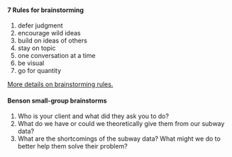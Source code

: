 #### 7 Rules for brainstorming

1. defer judgment
2. encourage wild ideas
3. build on ideas of others
4. stay on topic
5. one conversation at a time
6. be visual
7. go for quantity

[More details on brainstorming rules.](http://sharkandminnow.com/the-seven-rules-of-brainstorming-created-by-ideo/)


#### Benson small-group brainstorms

1. Who is your client and what did they ask you to do?
2. What do we have or could we theoretically give them from our subway
data?
3. What are the shortcomings of the subway data? What might we do to
better help them solve their problem?
